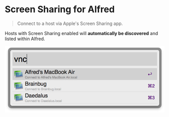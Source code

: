 # Screen Sharing for Alfred

> Connect to a host via Apple's Screen Sharing app.

Hosts with Screen Sharing enabled will **automatically be discovered** and listed within Alfred.

![Screenshot of "Screen Sharing for Alfred"](screenshot.png)
